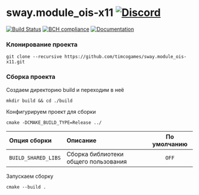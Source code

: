 # sway.module_ois-x11 [![Discord](https://discordapp.com/api/guilds/402238411639095297/widget.png)](https://discord.gg/vCMcgwQ)

[![Build Status](https://travis-ci.com/timcogames/sway.module_ois-x11.svg?branch=master)](https://travis-ci.com/timcogames/sway.module_ois-x11)
[![BCH compliance](https://bettercodehub.com/edge/badge/timcogames/sway.module_ois-x11?branch=master)](https://bettercodehub.com/)
[![Documentation](https://codedocs.xyz/timcogames/sway.module_ois-x11.svg)](https://codedocs.xyz/timcogames/sway.module_ois-x11/)

### Клонирование проекта

```console
git clone --recursive https://github.com/timcogames/sway.module_ois-x11.git
```

### Сборка проекта

Создаем директорию build и переходим в неё

```console
mkdir build && cd ./build
```

Конфигурируем проект для сборки

```console
cmake -DCMAKE_BUILD_TYPE=Release ../
```

Опция сборки | Описание | По умолчанию
:---|:---|:---:
`BUILD_SHARED_LIBS` | Сборка библиотеки общего пользования | `OFF`

Запускаем сборку

```console
cmake --build .
```
